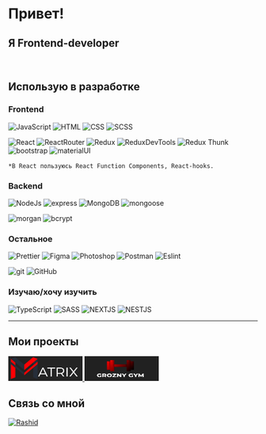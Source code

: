 # Привет!
## Я Frontend-developer
<br>

## Использую в разработке
### Frontend
![JavaScript](https://img.shields.io/badge/-JavaScript-yellow?style=for-the-badge&logo=JavaScript&logoColor=white)
![HTML](https://img.shields.io/badge/-HTML-FF6618?style=for-the-badge&logo=HTML&logoColor=white)
![CSS](https://img.shields.io/badge/-CSS-1872FF?style=for-the-badge&logo=css&logoColor=white)
![SCSS](https://img.shields.io/badge/-SCSS-1872FF?style=for-the-badge&logo=SASS&logoColor=white)


![React](https://img.shields.io/badge/-React-430098?style=for-the-badge&logo=react&logoColor=blue)
![ReactRouter](https://img.shields.io/badge/-React_Router-430098?style=for-the-badge&logo=react-router&logoColor=blue)
![Redux](https://img.shields.io/badge/-Redux-45b8d8?style=for-the-badge&logo=redux&logoColor=orange)
![ReduxDevTools](https://img.shields.io/badge/redux_toolkit-45b8d8?style=for-the-badge&logo=redux&logoColor=orange)
![Redux Thunk](https://img.shields.io/badge/-Redux_Thunk-45b8d8?style=for-the-badge&logo=Redux&logoColor=orange)
![bootstrap](https://img.shields.io/badge/-Bootstrap-6e10ee?style=for-the-badge&logo=bootstrap&logoColor=white)
![materialUI](https://img.shields.io/badge/-Material_Ui-6e10ee?style=for-the-badge&logo=material_ui&logoColor=white)

    *В React пользуюсь React Function Components, React-hooks.

### Backend
![NodeJs](https://img.shields.io/badge/-Nodejs-43853d?style=for-the-badge&logo=Node.js&logoColor=white)
![express](https://img.shields.io/badge/express-green?style=for-the-badge&logo=express)
![MongoDB](https://img.shields.io/badge/-MongoDB-purple?style=for-the-badge&logo=mongodb&logoColor=green)
![mongoose](https://img.shields.io/badge/mongoose-purple?style=for-the-badge&logo=mongodb&logoColor=green)

![morgan](https://img.shields.io/badge/-MORGAN-gray?style=for-the-badge&logo=morgan&logoColor=orange)
![bcrypt](https://img.shields.io/badge/bcrypt-gray?style=for-the-badge&logo)

### Остальное
![Prettier](https://img.shields.io/badge/-Prettier-grey?style=for-the-badge&logo=Prettier&logoColor=orange)
![Figma](https://img.shields.io/badge/-Figma-black?style=for-the-badge&logo=Figma&logoColor=orange)
![Photoshop](https://img.shields.io/badge/-Photoshop-black?style=for-the-badge&logo=Adobe-Photoshop&logoColor=orange)
![Postman](https://img.shields.io/badge/-Postman-black?style=for-the-badge&logo=Postman&logoColor=orange)
![Eslint](https://img.shields.io/badge/eslint-grey?style=for-the-badge&logo=eslint)

![git](https://img.shields.io/badge/-Git-black?style=for-the-badge&logo=git&logoColor=white)
![GitHub](https://img.shields.io/badge/-GitHub-black?style=for-the-badge&logo=github&logoColor=white)

### Изучаю/хочу изучить
![TypeScript](https://img.shields.io/badge/-TypeScript-darkblue?style=for-the-badge&logo=TypeScript&logoColor=white)
![SASS](https://img.shields.io/badge/-SASS-blue?style=for-the-badge&logo=SASS&logoColor=white)
![NEXTJS](https://img.shields.io/badge/-NEXTJS-darkblue?style=for-the-badge&logo=NEXTJS&logoColor=white)
![NESTJS](https://img.shields.io/badge/-NESTJS-blue?style=for-the-badge&logo=NEXTJS&logoColor=white)
___


## Мои проекты
<a href="https://github.com/4abaev/Configure__PC">
<img src="./assets/matrix.PNG" width="150px" height="50px" target="_blank"/>
</a>
<a href="https://github.com/4abaev/Configure__PC" target="_blank">
<img src="./assets/gym.PNG" width="150px" height="50px" />
</a>

<br>

## Связь со мной

<a href="https://t.me/Ch000001">
    <img alt="Rashid" src="https://img.shields.io/badge/-Telegram-blue?style=for-the-badge&logo=telegram&logoColor=white" />
</a>
